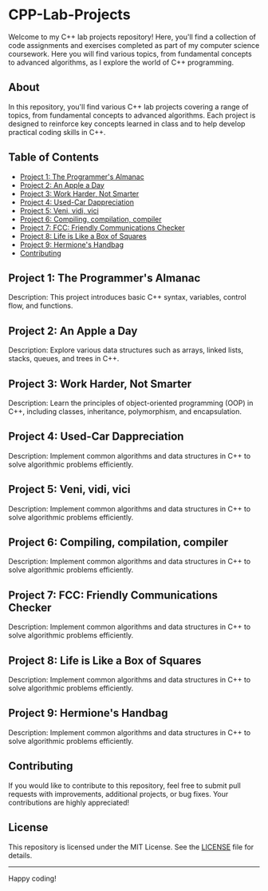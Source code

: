 # CPP-Lab-Projects
Welcome to my C++ lab projects repository! Here, you'll find a collection of code assignments and exercises completed as part of my computer science coursework. Here you will find various topics, from fundamental concepts to advanced algorithms, as I explore the world of C++ programming.

## About
In this repository, you'll find various C++ lab projects covering a range of topics, from fundamental concepts to advanced algorithms. Each project is designed to reinforce key concepts learned in class and to help develop practical coding skills in C++.

## Table of Contents

- [Project 1: The Programmer's Almanac](#project-1-the-programmers-almanac)
- [Project 2: An Apple a Day](#project-2-an-apple-a-day)
- [Project 3: Work Harder, Not Smarter](#project-3-work-harder-not-smarter)
- [Project 4: Used-Car Dappreciation](#project-4-used-car-dappreciation)
- [Project 5: Veni, vidi, vici](#project-5-veni-vidi-vici)
- [Project 6: Compiling, compilation, compiler](#project-6-compiling-compilation-compiler)
- [Project 7: FCC: Friendly Communications Checker](#project-7-fcc-friendly-communications-checker)
- [Project 8: Life is Like a Box of Squares](#project-8-life-is-like-a-box-of-squares)
- [Project 9: Hermione's Handbag](#project-9-hermiones-handbag)
- [Contributing](#contributing)

## Project 1: The Programmer's Almanac

Description: This project introduces basic C++ syntax, variables, control flow, and functions.

## Project 2: An Apple a Day

Description: Explore various data structures such as arrays, linked lists, stacks, queues, and trees in C++.

## Project 3: Work Harder, Not Smarter

Description: Learn the principles of object-oriented programming (OOP) in C++, including classes, inheritance, polymorphism, and encapsulation.

## Project 4: Used-Car Dappreciation

Description: Implement common algorithms and data structures in C++ to solve algorithmic problems efficiently.

## Project 5: Veni, vidi, vici

Description: Implement common algorithms and data structures in C++ to solve algorithmic problems efficiently.

## Project 6: Compiling, compilation, compiler

Description: Implement common algorithms and data structures in C++ to solve algorithmic problems efficiently.

## Project 7: FCC: Friendly Communications Checker

Description: Implement common algorithms and data structures in C++ to solve algorithmic problems efficiently.

## Project 8: Life is Like a Box of Squares

Description: Implement common algorithms and data structures in C++ to solve algorithmic problems efficiently.

## Project 9: Hermione's Handbag

Description: Implement common algorithms and data structures in C++ to solve algorithmic problems efficiently.

## Contributing

If you would like to contribute to this repository, feel free to submit pull requests with improvements, additional projects, or bug fixes. Your contributions are highly appreciated!

## License

This repository is licensed under the MIT License. See the [LICENSE](LICENSE) file for details.

---

Happy coding!
